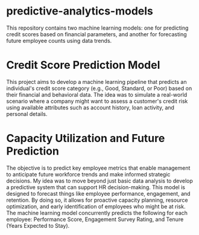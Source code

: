 # predictive-analytics-models
This repository contains two machine learning models: one for predicting credit scores based on financial parameters, and another for forecasting future employee counts using data trends.

# Credit Score Prediction Model
This project aims to develop a machine learning pipeline that predicts an individual's credit score category (e.g., Good, Standard, or Poor) based on their financial and behavioral data.
The idea was to simulate a real-world scenario where a company might want to assess a customer's credit risk using available attributes such as account history, loan activity, and personal details.

# Capacity Utilization and Future Prediction
The objective is to predict key employee metrics that enable management to anticipate future workforce trends and make informed strategic decisions. 
My idea was to move beyond just basic data analysis to develop a predictive system that can support HR decision-making. This model is designed to forecast things like employee performance, engagement, and retention. By doing so, it allows for proactive capacity planning, resource optimization, and early identification of employees who might be at risk. 
The machine learning model concurrently predicts the following for each employee: Performance Score, Engagement Survey Rating, and Tenure (Years Expected to Stay).
